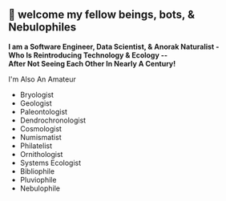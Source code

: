 ## 👋 welcome my fellow beings, bots, & Nebulophiles  
  
  
**I am a Software Engineer, Data Scientist, & Anorak Naturalist -**  
**Who Is Reintroducing Technology & Ecology --**  
**After Not Seeing Each Other In Nearly A Century!**

I'm Also An Amateur
  * Bryologist
  * Geologist
  * Paleontologist
  * Dendrochronologist 
  * Cosmologist
  * Numismatist
  * Philatelist
  * Ornithologist
  * Systems Ecologist
  * Bibliophile
  * Pluviophile
  * Nebulophile

